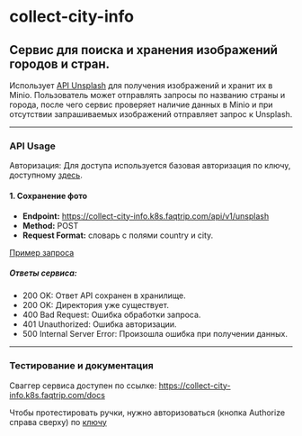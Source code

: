 # collect-city-info

## Сервис для поиска и хранения изображений городов и стран. 

Использует [API Unsplash](https://unsplash.com/developers) для получения изображений и хранит их в Minio. Пользователь может отправлять запросы по названию страны и города, после чего сервис проверяет наличие данных в Minio и при отсутствии запрашиваемых изображений отправляет запрос к Unsplash.

---

### API Usage

Авторизация:
Для доступа используется базовая авторизация по ключу, доступному [здесь](https://vault.k8s.faqtrip.com/ui/vault/secrets/collect-city-info/show/deploy/prod/common).

#### 1. Сохранение фото

- **Endpoint:** https://collect-city-info.k8s.faqtrip.com/api/v1/unsplash
- **Method:** POST
- **Request Format:** словарь с полями country и city.

[Пример запроса](https://www.notion.so/faqtrip/Images-collection-8649c410f2f04b5ebf34a4534dec191f?pvs=4#32273ceb1daa4241b987f44fd34def2c)

##### Ответы сервиса:

- 200 OK: Ответ API сохранен в хранилище.
- 200 OK: Директория уже существует.
- 400 Bad Request: Ошибка обработки запроса.
- 401 Unauthorized: Ошибка авторизации.
- 500 Internal Server Error: Произошла ошибка при получении данных.


---

### Тестирование и документация

Сваггер сервиса доступен по ссылке: https://collect-city-info.k8s.faqtrip.com/docs

Чтобы протестировать ручки, нужно авторизоваться (кнопка Authorize справа сверху) по [ключу](https://vault.k8s.faqtrip.com/ui/vault/secrets/collect-city-info/show/deploy/dev/common)
